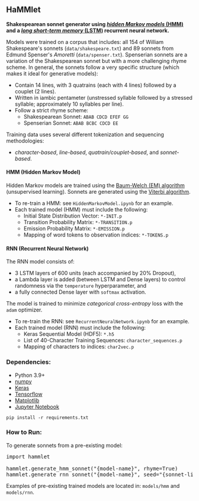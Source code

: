 ## HaMMlet

**Shakespearean sonnet generator using [*hidden Markov models* (HMM)](https://en.wikipedia.org/wiki/Hidden_Markov_model)
and a [*long short-term memory* (LSTM)](https://en.wikipedia.org/wiki/Long_short-term_memory) recurrent neural network.**

Models were trained on a corpus that includes: all 154 of William Shakespeare's sonnets (`data/shakespeare.txt`)
and 89 sonnets from Edmund Spenser's *Amoretti* (`data/spenser.txt`).
Spenserian sonnets are a variation of the Shakespearean sonnet but with a more
challenging rhyme scheme. In general, the sonnets follow a very specific
structure (which makes it ideal for generative models):
  
  - Contain 14 lines, with 3 quatrains (each with 4 lines) followed
    by a couplet (2 lines).
  - Written in iambic pentameter (unstressed syllable followed by a stressed syllable;
    approximately 10 syllables per line).
  - Follow a strict rhyme scheme:
    - Shakespearean Sonnet: `ABAB CDCD EFEF GG`
    - Spenserian Sonnet: `ABAB BCBC CDCD EE`

Training data uses several different tokenization and sequencing methodologies:

- *character-based*, *line-based*, *quatrain/couplet-based*, and *sonnet-based*.

#### HMM (Hidden Markov Model)

Hidden Markov models are trained using the
[Baum-Welch (EM) algorithm](https://en.wikipedia.org/wiki/Baum–Welch_algorithm)
(unsupervised learning). Sonnets are generated using the
[Viterbi algorithm](https://en.wikipedia.org/wiki/Viterbi_algorithm).

- To re-train a HMM: see `HiddenMarkovModel.ipynb` for an example.
- Each trained model (HMM) must include the following:
	- Initial State Distribution Vector: `*-INIT.p`
	- Transition Probability Matrix: `*-TRANSITION.p`
	- Emission Probability Matrix: `*-EMISSION.p`
	- Mapping of word tokens to observation indices: `*-TOKENS.p`


#### RNN (Recurrent Neural Network)
  
The RNN model consists of: 

- 3 LSTM layers of 600 units (each accompanied by 20% Dropout), 
- a Lambda layer is added (between LSTM and Dense layers) to control randomness via the `temperature` hyperparameter, and
- a fully connected Dense layer with `softmax` activation.

The model is trained to minimize *categorical cross-entropy* loss with
the `adam` optimizer. 

- To re-train the RNN: see `RecurrentNeuralNetwork.ipynb` for an example.
- Each trained model (RNN) must include the following:
  - Keras Sequential Model (HDF5): `*.h5`
  - List of 40-Character Training Sequences: `character_sequences.p`
  - Mapping of characters to indices: `char2vec.p`


### Dependencies:
- Python 3.9+
- [numpy](https://numpy.org/install/)
- [Keras](https://keras.io/getting_started/)
- [Tensorflow](https://www.tensorflow.org/install/pip)
- [Matplotlib](https://matplotlib.org/stable/users/getting_started/)
- [Jupyter Notebook](https://jupyter.org/install)

`pip install -r requirements.txt`

### How to Run:

To generate sonnets from a pre-existing model:

<pre>
import hammlet

hammlet.generate_hmm_sonnet("{model-name}", rhyme=True)
hammlet.generate_rnn_sonnet("{model-name}", seed="{sonnet-line}", temperature={float})
</pre>
	
Examples of pre-existing trained models are located in: `models/hmm` and `models/rnn`.


